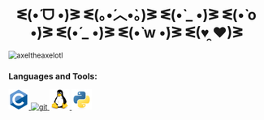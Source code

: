 
<h1 align="center">ᓬ(•́ ᗜ •̀)ᕒ ᓬ(｡•́︿•̀｡)ᕒ ᓬ(•̀ _ •́)ᕒ ᓬ(•̀ o •́)ᕒ ᓬ(•́ _ •̀)ᕒ ᓬ(•̀ w •́)ᕒ
ᓬ(♥̯ ♥)ᕒ </h1>
<p align="left"> <img src="https://komarev.com/ghpvc/?username=axeltheaxelotl&label=Profile%20views&color=0e75b6&style=flat" alt="axeltheaxelotl" /> </p>

<h3 align="left">Languages and Tools:</h3>
<p align="left"> <a href="https://www.cprogramming.com/" target="_blank" rel="noreferrer"> <img src="https://raw.githubusercontent.com/devicons/devicon/master/icons/c/c-original.svg" alt="c" width="40" height="40"/> </a> <a href="https://git-scm.com/" target="_blank" rel="noreferrer"> <img src="https://www.vectorlogo.zone/logos/git-scm/git-scm-icon.svg" alt="git" width="40" height="40"/> </a> <a href="https://www.linux.org/" target="_blank" rel="noreferrer"> <img src="https://raw.githubusercontent.com/devicons/devicon/master/icons/linux/linux-original.svg" alt="linux" width="40" height="40"/> </a> <a href="https://www.python.org" target="_blank" rel="noreferrer"> <img src="https://raw.githubusercontent.com/devicons/devicon/master/icons/python/python-original.svg" alt="python" width="40" height="40"/> </a> </p>
